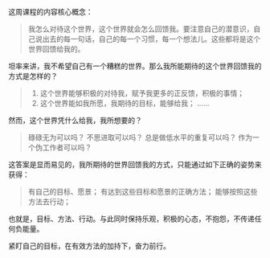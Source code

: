 这周课程的内容核心概念：
> 我怎么对待这个世界，这个世界就会怎么回馈我。要注意自己的潜意识，自己说出去的每一句话，自己的每一个习惯，每一个想法儿。这些都将是这个世界回馈给我的。

坦率来讲，我不希望自己有一个糟糕的世界。那么我所能期待的这个世界回馈我的方式是怎样的？
> 1. 这个世界能够积极的对待我，赋予我更多的正反馈，积极的事情；
> 2. 这个世界能如我所愿，我期待的目标，能够给我；
> ......

然而，这个世界凭什么给我，我所想要的？
> 碌碌无为可以吗？
> 不思进取可以吗？
> 总是做低水平的重复可以吗？
> 作为一个伪工作者可以吗？

这答案是显而易见的，我所期待的世界回馈我的方式，只能通过如下正确的姿势来获得：
> 
> 有自己的目标、愿景；
> 有达到这些目标和愿景的正确方法；
> 能够按照这些方法去行动；

也就是，目标、方法、行动。与此同时保持乐观，积极的心态，不抱怨，不传递任何负能量。

紧盯自己的目标，在有效方法的加持下，奋力前行。




